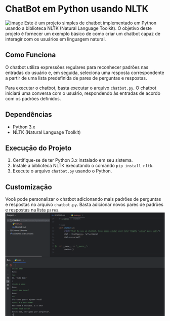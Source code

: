 # ChatBot em Python usando NLTK
![image](/assets/main_py(1).png)
Este é um projeto simples de chatbot implementado em Python usando a biblioteca NLTK (Natural Language Toolkit). O objetivo deste projeto é fornecer um exemplo básico de como criar um chatbot capaz de interagir com os usuários em linguagem natural.

## Como Funciona

O chatbot utiliza expressões regulares para reconhecer padrões nas entradas do usuário e, em seguida, seleciona uma resposta correspondente a partir de uma lista predefinida de pares de perguntas e respostas.

Para executar o chatbot, basta executar o arquivo `chatbot.py`. O chatbot iniciará uma conversa com o usuário, respondendo às entradas de acordo com os padrões definidos.

## Dependências

- Python 3.x
- NLTK (Natural Language Toolkit)

## Execução do Projeto

1. Certifique-se de ter Python 3.x instalado em seu sistema.
2. Instale a biblioteca NLTK executando o comando `pip install nltk`.
3. Execute o arquivo `chatbot.py` usando o Python.

## Customização

Você pode personalizar o chatbot adicionando mais padrões de perguntas e respostas no arquivo `chatbot.py`. Basta adicionar novos pares de padrões e respostas na lista `pares`.
![image](/assets/imgterminal.png)
